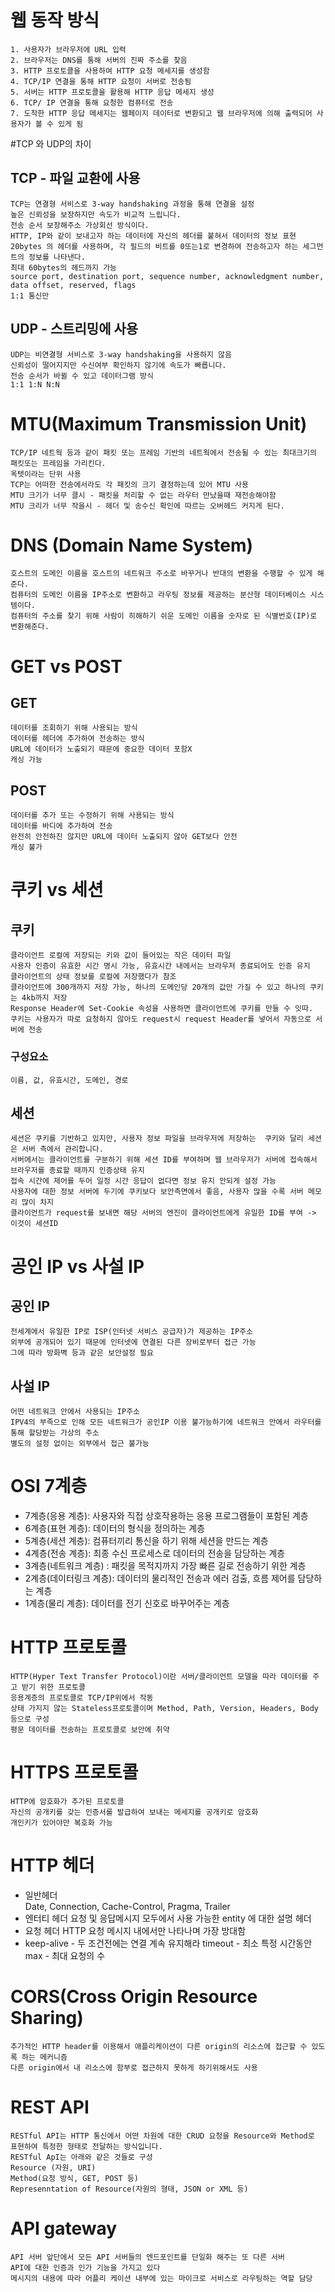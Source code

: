 # 웹 동작 방식
	1. 사용자가 브라우저에 URL 입력
	2. 브라우저는 DNS를 통해 서버의 진짜 주소를 찾음
	3. HTTP 프로토콜을 사용하여 HTTP 요청 메세지를 생성함
	4. TCP/IP 연결을 통해 HTTP 요청이 서버로 전송됨
	5. 서버는 HTTP 프로토콜을 활용해 HTTP 응답 메세지 생성
	6. TCP/ IP 연결을 통해 요청한 컴퓨터로 전송
	7. 도착한 HTTP 응답 메세지는 웹페이지 데이터로 변환되고 웹 브라우저에 의해 출력되어 사용자가 볼 수 있게 됨

#TCP 와 UDP의 차이
## TCP - 파일 교환에 사용
	TCP는 연결형 서비스로 3-way handshaking 과정을 통해 연결을 설정
	높은 신뢰성을 보장하지만 속도가 비교적 느립니다.
	전송 순서 보장해주소 가상회선 방식이다.
	HTTP, IP와 같이 보내고자 하는 데이터에 자신의 헤더를 붙혀서 데이터의 정보 표현
	20bytes 의 헤더를 사용하며, 각 필드의 비트를 0또는1로 변경하여 전송하고자 하는 세그먼트의 정보를 나타낸다.
	최대 60bytes의 헤드까지 가능
	source port, destination port, sequence number, acknowledgment number, data offset, reserved, flags
	1:1 통신만
## UDP - 스트리밍에 사용
	UDP는 비연결형 서비스로 3-way handshaking을 사용하지 않음
	신뢰성이 떨어지지만 수신여부 확인하지 않기에 속도가 빠릅니다.
	전송 순서가 바뀔 수 있고 데이터그램 방식
	1:1 1:N N:N

# MTU(Maximum Transmission Unit)
	TCP/IP 네트웍 등과 같이 패킷 또는 프레임 기반의 네트웍에서 전송될 수 있는 최대크기의 패킷또는 프레임을 가리킨다.
	옥텟이라는 단위 사용
	TCP는 어떠한 전송에서라도 각 패킷의 크기 결정하는데 있어 MTU 사용
	MTU 크기가 너무 클시 - 패킷을 처리할 수 없는 라우터 만났을때 재전송해야함
	MTU 크리가 너무 작을시 - 헤더 및 송수신 확인에 따르는 오버헤드 커지게 된다.	

# DNS (Domain Name System)
	호스트의 도메인 이름을 호스트의 네트워크 주소로 바꾸거나 반대의 변환을 수행할 수 있게 해준다.
	컴퓨터의 도메인 이름을 IP주소로 변환하고 라우팅 정보를 제공하는 분산형 데이터베이스 시스템이다.
	컴퓨터의 주소를 찾기 위해 사람이 히해하기 쉬운 도메인 이름을 숫자로 된 식별번호(IP)로 변환해준다.

# GET vs POST
## GET
	데이터를 조회하기 위해 사용되는 방식
	데이터를 헤더에 추가하여 전송하는 방식
	URL에 데이터가 노출되기 때문에 중요한 데이터 포함X
	캐싱 가능
## POST 
	데이터를 추가 또는 수정하기 위해 사용되는 방식
	데이터를 바디에 추가하여 전송
	완전히 안전하진 않지만 URL에 데이터 노출되지 않아 GET보다 안전
	캐싱 불가

# 쿠키 vs 세션
## 쿠키
	클라이언트 로컬에 저장되는 키와 값이 들어있는 작은 데이터 파일
	사용자 인증이 유효한 시간 명시 가능, 유효시간 내에서는 브라우저 종료되어도 인증 유지
	클라이언트의 상태 정보를 로컬에 저장했다가 참조
	클라이언트에 300개까지 저장 가능, 하나의 도메인당 20개의 값만 가질 수 있고 하나의 쿠키는 4kb까지 저장
	Response Header에 Set-Cookie 속성을 사용하면 클라이언트에 쿠키를 만들 수 잇따.
	쿠키는 사용자가 따로 요청하지 않아도 request시 request Header를 넣어서 자동으로 서버에 전송
### 구성요소
	이름, 값, 유효시간, 도메인, 경로
## 세션
	세션은 쿠키를 기반하고 있지만, 사용자 정보 파일을 브라우저에 저장하는  쿠키와 달리 세션은 서버 측에서 관리합니다.
	서버에서는 클라이언트를 구분하기 위해 세션 ID를 부여하며 웹 브라우저가 서버에 접속해서 브라우저를 종료할 때까지 인증상태 유지
	접속 시간에 제어를 두어 일정 시간 응답이 없다면 정보 유지 안되게 설정 가능
	사용자에 대한 정보 서버에 두기에 쿠키보다 보안측면에서 좋음, 사용자 많을 수록 서버 메모리 많이 차지
	클라이언트가 request를 보내면 해당 서버의 엔진이 클라이언트에게 유일한 ID를 부여 -> 이것이 세션ID		

# 공인 IP vs 사설 IP
## 공인 IP 
	전세계에서 유일한 IP로 ISP(인터넷 서비스 공급자)가 제공하는 IP주소
	외부에 공개되어 있기 때문에 인터넷에 연결된 다른 장비로부터 접근 가능
	그에 따라 방화벽 등과 같은 보안설정 필요
## 사설 IP
	어떤 네트워크 안에서 사용되는 IP주소
	IPV4의 부족으로 인해 모든 네트워크가 공인IP 이용 불가능하기에 네트워크 안에서 라우터를 통해 할당받는 가상의 주소
	별도의 설정 없이는 외부에서 접근 불가능

# OSI 7계층
* 7계층(응용 계층): 사용자와 직접 상호작용하는 응용 프로그램들이 포함된 계층
* 6계층(표현 계층): 데이터의 형식을 정의하는 계층
* 5계층(세션 계층): 컴퓨터끼리 통신을 하기 위해 세션을 만드는 계층
* 4계층(전송 계층): 최종 수신 프로세스로 데이터의 전송을 담당하는 계층
* 3계층(네트워크 계층) : 패킷을 목적지까지 가장 빠른 길로 전송하기 위한 계층
* 2계층(데이터링크 계층): 데이터의 물리적인 전송과 에러 검출, 흐름 제어를 담당하는 계층
* 1계층(물리 계층): 데이터를 전기 신호로 바꾸어주는 계층

# HTTP 프로토콜
	HTTP(Hyper Text Transfer Protocol)이란 서버/클라이언트 모델을 따라 데이터를 주고 받기 위한 프로토콜
	응용계층의 프로토콜로 TCP/IP위에서 작동
	상태 가지지 않는 Stateless프로토콜이며 Method, Path, Version, Headers, Body 등으로 구성
	평문 데이터를 전송하는 프로토콜로 보안에 취약
# HTTPS 프로토콜
	HTTP에 암호화가 추가된 프로토콜
	자신의 공개키를 갖는 인증서를 발급하여 보내는 메세지를 공개키로 암호화
	개인키가 있어야만 복호화 가능

# HTTP 헤더
* 일반헤더  
	Date, Connection, Cache-Control, Pragma, Trailer
* 엔터티 헤더
	요청 및 응답메시지 모두에서 사용 가능한 entity 에 대한 설명 헤더
* 요청 헤더
	HTTP 요청 메시지 내에서만 나타나며 가장 방대함
* keep-alive - 두 조건전에는 연결 계속 유지해라
	timeout - 최소 특정 시간동안
	max -  최대 요청의 수

# CORS(Cross Origin Resource Sharing)
	추가적인 HTTP header를 이용해서 애플리케이션이 다른 origin의 리소스에 접근할 수 있도록 하는 메커니즘
	다른 origin에서 내 리소스에 함부로 접근하지 못하게 하기위해서도 사용
	
# REST API
	RESTful API는 HTTP 통신에서 어떤 차원에 대한 CRUD 요청을 Resource와 Method로 표현하여 특정한 형태로 전달하는 방식입니다.
	RESTful ApI는 아래와 같은 것들로 구성
	Resource (자원, URI)
	Method(요청 방식, GET, POST 등)
	Represenntation of Resource(자원의 형태, JSON or XML 등)

# API gateway
	API 서버 앞단에서 모든 API 서버들의 엔드포인트를 단일화 해주는 또 다른 서버
	API에 대한 인증과 인가 기능을 가지고 있다
	메시지의 내용에 따라 어플리 케이션 내부에 있는 마이크로 서비스로 라우팅하는 역할 담당


